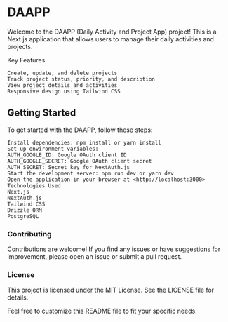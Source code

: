 # DAAPP

Welcome to the DAAPP (Daily Activity and Project App) project! This is a Next.js application that allows users to manage their daily activities and projects.

Key Features

```User authentication using NextAuth.js and Google OAuth
Create, update, and delete projects
Track project status, priority, and description
View project details and activities
Responsive design using Tailwind CSS
```

## Getting Started

To get started with the DAAPP, follow these steps:

```Clone the repository: git clone <https://github.com/your-username/daapp_app.git>
Install dependencies: npm install or yarn install
Set up environment variables:
AUTH_GOOGLE_ID: Google OAuth client ID
AUTH_GOOGLE_SECRET: Google OAuth client secret
AUTH_SECRET: Secret key for NextAuth.js
Start the development server: npm run dev or yarn dev
Open the application in your browser at <http://localhost:3000>
Technologies Used
Next.js
NextAuth.js
Tailwind CSS
Drizzle ORM
PostgreSQL
```

### Contributing

Contributions are welcome! If you find any issues or have suggestions for improvement, please open an issue or submit a pull request.

### License

This project is licensed under the MIT License. See the LICENSE file for details.

Feel free to customize this README file to fit your specific needs.

